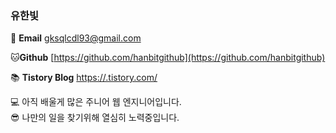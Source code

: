 ### 유한빛

<!--
**hanbitgithub/hanbitgithub** is a ✨ _special_ ✨ repository because its `README.md` (this file) appears on your GitHub profile.

🍀 **Naver Blog** [https://blog.naver.com/gksqlcdl93](https://blog.naver.com/gksqlcdl93)

Here are some ideas to get you started:

- 🔭 I’m currently working on ...
- 🌱 I’m currently learning ...
- 👯 I’m looking to collaborate on ...
- 🤔 I’m looking for help with ...
- 💬 Ask me about ...
- 📫 How to reach me: ...
- 😄 Pronouns: ...
- ⚡ Fun fact: ...
-->
📧 **Email**  gksqlcdl93@gmail.com

🐱**Github** [https://github.com/hanbitgithub](https://github.com/hanbitgithub)

📚 **Tistory Blog** [https://.tistory.com/](https://.tistory.com/)


💻 아직 배울게 많은 주니어 웹 엔지니어입니다. <br>
😎 나만의 일을 찾기위해 열심히 노력중입니다.
